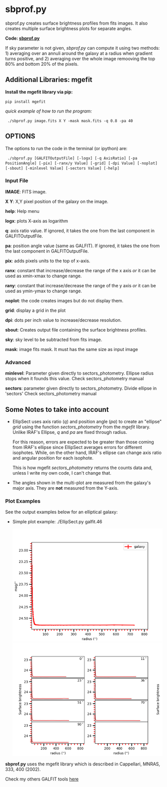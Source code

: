 
# sbprof.py

sbprof.py creates surface brightness profiles
from fits images. It also creates multiple surface 
brightness plots for separate angles.  

**Code: [sbprof.py](../sbprof.py)**

If sky parameter is not given, *sbprof.py* can compute it 
using two methods: 1) averaging over an annuli around the galaxy 
at a radius when gradient turns positive, and 2) averaging 
over the whole image remooving the top 80% and bottom 20% of the pixels.

## Additional Libraries: mgefit

**Install the mgefit library via pip:**  

```
pip install mgefit
```

*quick example of how to run the program:*

```
 ./sbprof.py image.fits X Y -mask mask.fits -q 0.8 -pa 40
```

## OPTIONS

The options to run the code in the terminal (or ipython) are:

```
 ./sbprof.py [GALFITOutputFile] [-logx] [-q AxisRatio] [-pa PositionAngle] [-pix] [-ranx/y Value] [-grid] [-dpi Value] [-noplot] [-sbout] [-minlevel Value] [-sectors Value] [-help] 
 ```

### Input File

**IMAGE**: FITS image.

**X** **Y**: X,Y pixel position of the galaxy on the image.

**help**: Help menu

**logx**: plots X-axis as logarithm

**q**: axis ratio value. If ignored, it takes the one from the last component in GALFITOutputFile.

**pa**: position angle value (same as GALFIT). If ignored, it takes the one 
from the last component in GALFITOutputFile.

**pix**: adds pixels units to the top of x-axis.

**ranx**: constant that increase/decrease the range of the x axis *or* 
it can be used as xmin-xmax to change range.

**rany**: constant that increase/decrease the range of the y axis *or* 
it can be used as ymin-ymax to change range.

**noplot**: the code creates images but do not display them.

**grid**: display a grid in the plot

**dpi**: dots per inch value to increase/decrease resolution.

**sbout**: Creates output file containing the surface brightness profiles.

**sky**: sky level to be subtracted from fits image.

**mask**: image fits mask. It must has the same size as input image

### Advanced 

**minlevel**: Parameter given directly to sectors_photometry.
              Ellipse radius stops when it founds this value. Check sectors_photometry manual 

**sectors**: parameter given directly to sectors_photometry. Divide ellipse in 'sectors'
                      Check sectors_photometry manual
                     

## Some Notes to take into account



* EllipSect uses axis ratio (*q*) and position angle (*pa*) to create an      "ellipse" *grid* using the function *sectors_photometry* from the *mgefit* library. Unlike IRAF's Ellipse, *q* and *pa* are fixed through radius. 

    For this reason, errors are expected to 
    be greater than those coming from IRAF's ellipse since EllipSect 
    averages errors for different isophotes. While, on the other hand, IRAF's ellipse
    can change axis ratio and angular position for each isophote. 
    
    This is how mgefit *sectors_photometry* returns the counts data and, unless I write my own code, I can't change that. 

* The angles shown in the multi-plot are measured from the galaxy's major axis.
    They are **not** measured from the Y-axis. 


### Plot Examples

See the output  examples below for an elliptical galaxy: 

* Simple plot example: 
    ./EllipSect.py galfit.46 

    ![A85 ](../img/A2593.png)
    ![A85 ](../img/A2593-mul.png)


**sbprof.py** uses the mgefit library which is
described in Cappellari, MNRAS, 333, 400 (2002).

Check my others GALFIT tools [here](../README.md)
 

